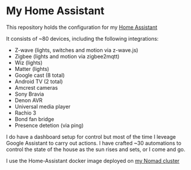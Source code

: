 # My Home Assistant

This repository holds the configuration for my [Home Assistant](https://home-assistant.io)

It consists of ~80 devices, including the following integrations:

- Z-wave (lights, switches and motion via z-wave.js)
- Zigbee (lights and motion via zigbee2mqtt)
- Wiz (lights)
- Matter (lights)
- Google cast (8 total)
- Android TV (2 total)
- Amcrest cameras
- Sony Bravia
- Denon AVR
- Universal media player
- Rachio 3
- Bond fan bridge
- Presence detetion (via ping)

I do have a dashboard setup for control but most of the time I leveage Google Assistant to carry out actions. I have crafted ~30 automations to control the state of the house as the sun rises and sets, or I come and go. 

I use the Home-Assistant docker image deployed on [my Nomad cluster](https://github.com/RichBakos/homelab)
